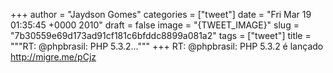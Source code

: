 
+++
author = "Jaydson Gomes"
categories = ["tweet"]
date = "Fri Mar 19 01:35:45 +0000 2010"
draft = false
image = "{TWEET_IMAGE}"
slug = "7b30559e69d173ad91cf181c6bfddc8899a081a2"
tags = ["tweet"]
title = """RT: @phpbrasil: PHP 5.3.2..."""
+++
RT: @phpbrasil: PHP 5.3.2 é lançado http://migre.me/pCjz
